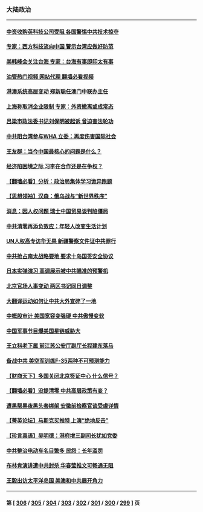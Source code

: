 ### 大陆政治
---
#### [中资收购英科技公司受阻 各国警惕中共技术掠夺](../../pages/ncid277/n13748635.md?05302045) 
#### [专家：西方科技流向中国 警示台湾应做好防范](../../pages/ncid277/n13748557.md?05302045) 
#### [美韩峰会关注台海 专家：台海有事即印太有事](../../pages/ncid277/n13748506.md?05302045) 
#### [油管热门视频 网站代理 翻墙必看视频](http://209.222.30.114:81/youtube.html?05302045)
#### [港澳系统高层变动 郑新聪任澳门中联办主任](../../pages/ncid277/n13748487.md?05302045) 
#### [上海称取消企业限制 专家：外资撤离或成常态](../../pages/ncid277/n13748403.md?05302045) 
#### [吕梁市政法委书记刘保明被起诉 曾迫害法轮功](../../pages/ncid277/n13748453.md?05302045) 
#### [中共阻台湾参与WHA 立委：再度伤害国际社会](../../pages/ncid277/n13748357.md?05302045) 
#### [王友群：当今中国最核心的问题是什么？](../../pages/ncid277/n13747599.md?05302045) 
#### [经济陷困境之际 习李在合作还是在争权？](../../pages/ncid277/n13747580.md?05302045) 
#### [【翻墙必看】分析：政治局集体学习诡异跑题](../../pages/ncid277/n13748281.md?05302045) 
#### [【思想领袖】汉森：俄乌战与“新世界秩序”](../../pages/ncid277/n13710805.md?05302045) 
#### [消息：因人权问题 瑞士中国贸易谈判陷僵局](../../pages/ncid277/n13748201.md?05302045) 
#### [中共清零再添负效应：年轻人改变生活计划](../../pages/ncid277/n13748102.md?05302045) 
#### [UN人权高专访华无果 新疆警察文件证中共罪行](../../pages/ncid277/n13748112.md?05302045) 
#### [中共抢占南太战略要地 要求十岛国签安全协议](../../pages/ncid277/n13748106.md?05302045) 
#### [日本实弹演习 高调展示被中共瞄准的预警机](../../pages/ncid277/n13748020.md?05302045) 
#### [北京官场人事变动 两区书记同日调整](../../pages/ncid277/n13747720.md?05302045) 
#### [大翻译运动如何让中共大外宣碎了一地](../../pages/ncid277/n13743979.md?05302045) 
#### [中概股审计 美国宽容变强硬 中共傲慢变软](../../pages/ncid277/n13747819.md?05302045) 
#### [中国军事节目爆美国星链威胁大](../../pages/ncid277/n13747800.md?05302045) 
#### [王立科老下属 前江苏公安厅副厅长程建东落马](../../pages/ncid277/n13747719.md?05302045) 
#### [备战中共 美空军训练F-35两种不可预测能力](../../pages/ncid277/n13743980.md?05302045) 
#### [【财商天下】多国关闭北京签证中心 什么信号？](../../pages/ncid277/n13747687.md?05302045) 
#### [【翻墙必看】没提清零 中共高层政策有变？](../../pages/ncid277/n13747662.md?05302045) 
#### [遭黑帮黑夜黑头套绑架 安徽前检察官谈受虐详情](../../pages/ncid277/n13747659.md?05302045) 
#### [【菁英论坛】马斯克买推特 上演“绝地反击”](../../pages/ncid277/n13747641.md?05302045) 
#### [【珍言真语】吴明德：港府增三副司长犹如党委](../../pages/ncid277/n13747622.md?05302045) 
#### [中共整治电动车名目繁多 民怨：长年滥罚](../../pages/ncid277/n13747579.md?05302045) 
#### [布林肯演讲遭中共封杀 华春莹推文可畅通无阻](../../pages/ncid277/n13747499.md?05302045) 
#### [王毅出访太平洋岛国 美澳和中共展开角力](../../pages/ncid277/n13747108.md?05302045) 

---
#### 第 [ [306](./306.md?05302045) / [305](./305.md?05302045) / [304](./304.md?05302045) / [303](./303.md?05302045) / [302](./302.md?05302045) / [301](./301.md?05302045) / [300](./300.md?05302045) / [299](./299.md?05302045) ] 页
